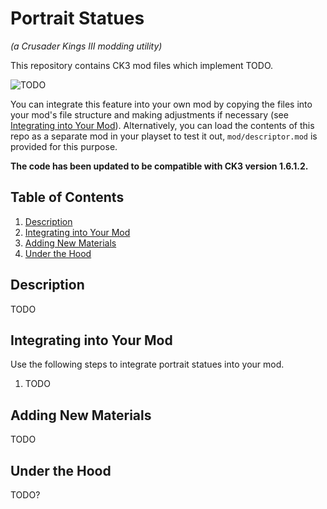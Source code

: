 Portrait Statues
================
_(a Crusader Kings III modding utility)_

This repository contains CK3 mod files which implement TODO.
<a name="demo"></a>

![TODO](https://media.githubusercontent.com/media/terrapass/TODO)

You can integrate this feature into your own mod by copying the files into your mod's file structure and making adjustments if necessary (see [Integrating into Your Mod](#integration)).
Alternatively, you can load the contents of this repo as a separate mod in your playset to test it out, `mod/descriptor.mod` is provided for this purpose.

**The code has been updated to be compatible with CK3 version 1.6.1.2.**

Table of Contents
-----------------
1. <a href="#description">Description</a>
2. <a href="#integration">Integrating into Your Mod</a>
3. <a href="#new-materials">Adding New Materials</a>
4. <a href="#under-the-hood">Under the Hood</a>

Description<a name="description"></a>
-----------
TODO

Integrating into Your Mod<a name="integration"></a>
-------------------------
Use the following steps to integrate portrait statues into your mod.

1. TODO

Adding New Materials<a name="new-materials"></a>
--------------------

TODO

Under the Hood<a name="under-the-hood"></a>
--------------

TODO?
